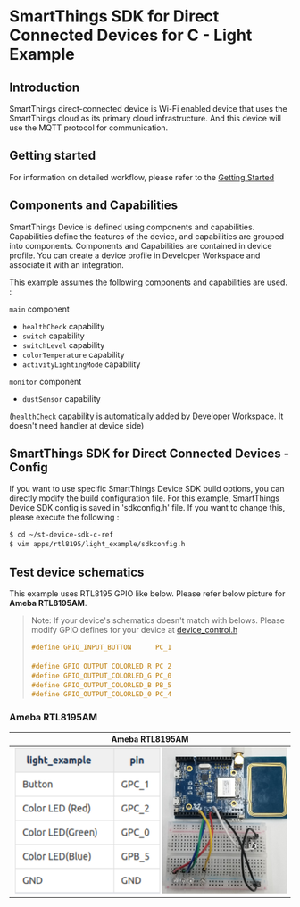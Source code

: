# SmartThings SDK for Direct Connected Devices for C - Light Example

## Introduction

SmartThings direct-connected device is Wi-Fi enabled device that uses the SmartThings cloud as its primary cloud infrastructure. And this device will use the MQTT protocol for communication.

## Getting started

For information on detailed workflow, please refer to the [Getting Started](https://github.com/SmartThingsCommunity/st-device-sdk-c-ref/blob/master/doc/getting_started.md)

## Components and Capabilities

SmartThings Device is defined using components and capabilities. Capabilities define the features of the device, and capabilities are grouped into components.
Components and Capabilities are contained in device profile. You can create a device profile in Developer Workspace and associate it with an integration.

This example assumes the following components and capabilities are used. :  

`main` component
- `healthCheck` capability
- `switch` capability
- `switchLevel` capability
- `colorTemperature` capability
- `activityLightingMode` capability

`monitor` component
- `dustSensor` capability

(`healthCheck` capability is automatically added by Developer Workspace. It doesn't need handler at device side)

## SmartThings SDK for Direct Connected Devices - Config
If you want to use specific SmartThings Device SDK build options, you can directly modify the build configuration file. For this example, SmartThings Device SDK config is saved in 'sdkconfig.h' file. If you want to change this, please execute the following :
```sh
$ cd ~/st-device-sdk-c-ref
$ vim apps/rtl8195/light_example/sdkconfig.h
```

## Test device schematics
This example uses RTL8195 GPIO like below.
Please refer below picture for __Ameba RTL8195AM__.
> Note: If your device's schematics doesn't match with belows.
> Please modify GPIO defines for your device at [device_control.h](main/device_control.h)
> ```c
> #define GPIO_INPUT_BUTTON      PC_1
>
> #define GPIO_OUTPUT_COLORLED_R PC_2
> #define GPIO_OUTPUT_COLORLED_G PC_0
> #define GPIO_OUTPUT_COLORLED_B PB_5
> #define GPIO_OUTPUT_COLORLED_0 PC_4
> ```

### Ameba RTL8195AM
| Ameba RTL8195AM                                                       |
|-----------------------------------------------------------------------|
|![Ameba RTL8195AM](../../../doc/res/Light_Example_AMEBA_RTL8195AM.png) |

